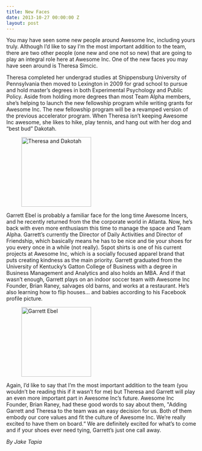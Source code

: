 ```yaml
---
title: New Faces
date: 2013-10-27 00:00:00 Z
layout: post
---
```

 
<p id="docs-internal-guid-5d62536b-fbf3-b601-7c55-9096b9bd5546">You may have seen some new people around Awesome Inc, including yours truly. Although I’d like to say I’m the most important addition to the team, there are two other people (one new and one not so new) that are going to play an integral role here at Awesome Inc. One of the new faces you may have seen around is Theresa Simcic.</p>
<p>Theresa completed her undergrad studies at Shippensburg University of Pennsylvania then moved to Lexington in 2009 for grad school to pursue and hold master’s degrees in both Experimental Psychology and Public Policy. Aside from holding more degrees than most Team Alpha members, she’s helping to launch the new fellowship program while writing grants for Awesome Inc. The new fellowship program will be a revamped version of the previous accelerator program. When Theresa isn’t keeping Awesome Inc awesome, she likes to hike, play tennis, and hang out with her dog and “best bud” Dakotah.</p>
<p><figure class="tmblr-full" data-orig-height="499" data-orig-width="500" data-orig-src="https://66.media.tumblr.com/cbd1db3d1178decc6da68c76d9e14653/tumblr_inline_mvssq8Bdcl1spm8pc.jpg"><img alt="Theresa and Dakotah" height="185px;" src="https://66.media.tumblr.com/84ed8abd748bae80e117b75ffc6b3cd1/tumblr_inline_pk0qcyAA5T1spm8pc_540.jpg" data-orig-height="499" data-orig-width="500" data-orig-src="https://66.media.tumblr.com/cbd1db3d1178decc6da68c76d9e14653/tumblr_inline_mvssq8Bdcl1spm8pc.jpg"/></figure></p>

<p>Garrett Ebel is probably a familiar face for the long time Awesome Incers, and he recently returned from the the corporate world in Atlanta. Now, he’s back with even more enthusiasm this time to manage the space and Team Alpha. Garrett’s currently the Director of Daily Activities and Director of Friendship, which basically means he has to be nice and tie your shoes for you every once in a while (not really). 5spot shirts is one of his current projects at Awesome Inc, which is a socially focused apparel brand that puts creating kindness as the main priority. Garrett graduated from the University of Kentucky’s Gatton College of Business with a degree in Business Management and Analytics and also holds an MBA. And if that wasn’t enough, Garrett plays on an indoor soccer team with Awesome Inc Founder, Brian Raney, salvages old barns, and works at a restaurant. He’s also learning how to flip houses… and babies according to his Facebook profile picture.</p>
<p><figure class="tmblr-full" data-orig-height="680" data-orig-width="680" data-orig-src="https://lh5.googleusercontent.com/RX9B-LkrbqK2Rlwoj0IHaGOiuV4bR8Vq_-0RevkKo6ZRMYOHpZSPdCAh6AVY_MLNoSK8jZ5NzG8vydUK0LOFTVFvEMgSC5f3Zna8F5x8ZFETP-IBIW6f47byqg"><img alt="Garrett Ebel" height="185px;" src="https://66.media.tumblr.com/e08fe98c223820989639e5c92b9e7f5a/tumblr_inline_pk0qcz3JH51spm8pc_540.jpg" width="185px;" data-orig-height="680" data-orig-width="680" data-orig-src="https://lh5.googleusercontent.com/RX9B-LkrbqK2Rlwoj0IHaGOiuV4bR8Vq_-0RevkKo6ZRMYOHpZSPdCAh6AVY_MLNoSK8jZ5NzG8vydUK0LOFTVFvEMgSC5f3Zna8F5x8ZFETP-IBIW6f47byqg"/></figure></p>
<p>Again, I’d like to say that I’m the most important addition to the team (you wouldn’t be reading this if it wasn’t for me) but Theresa and Garrett will play an even more important part in Awesome Inc’s future. Awesome Inc Founder, Brian Raney, had these good words to say about them, &quot;Adding Garrett and Theresa to the team was an easy decision for us.  Both of them embody our core values and fit the culture of Awesome Inc.  We&rsquo;re really excited to have them on board.&ldquo; We are definitely excited for what’s to come and if your shoes ever need tying, Garrett’s just one call away.</p>
<p><em>By Jake Tapia</em></p>
